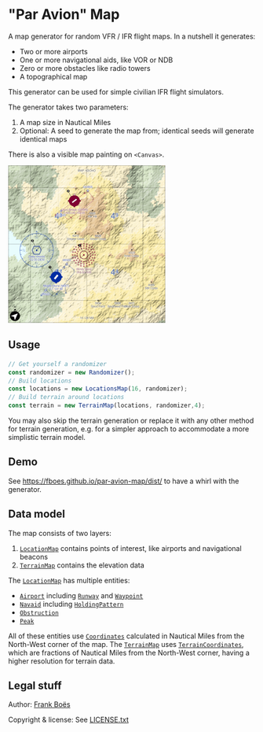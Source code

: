 "Par Avion" Map
===============

A map generator for random VFR / IFR flight maps. In a nutshell it generates:

* Two or more airports
* One or more navigational aids, like VOR or NDB
* Zero or more obstacles like radio towers
* A topographical map

This generator can be used for simple civilian IFR flight simulators.

The generator takes two parameters:

1. A map size in Nautical Miles
1. Optional: A seed to generate the map from; identical seeds will generate identical maps

There is also a visible map painting on `<Canvas>`.

![](docs/canvas.png)

Usage
-----

```js
// Get yourself a randomizer
const randomizer = new Randomizer();
// Build locations
const locations = new LocationsMap(16, randomizer);
// Build terrain around locations
const terrain = new TerrainMap(locations, randomizer,4);
```

You may also skip the terrain generation or replace it with any other method for terrain generation, e.g. for a simpler approach to accommodate a more simplistic terrain model.

Demo
----

See https://fboes.github.io/par-avion-map/dist/ to have a whirl with the generator.

Data model
----------

The map consists of two layers:

1. [`LocationMap`](dist/ParAvion/LocationMap.js) contains points of interest, like airports and navigational beacons
2. [`TerrainMap`](dist/ParAvion/TerrainMap.js) contains the elevation data

The [`LocationMap`](dist/ParAvion/LocationMap.js) has multiple entities:

* [`Airport`](dist/ParAvion/Airport.js) including [`Runway`](dist/ParAvion/Runway.js) and  [`Waypoint`](dist/ParAvion/Waypoint.js)
* [`Navaid`](dist/ParAvion/Navaid.js) including [`HoldingPattern`](dist/ParAvion/HoldingPattern.js)
* [`Obstruction`](dist/ParAvion/Obstruction.js)
* [`Peak`](dist/ParAvion/Peak.js)

All of these entities use [`Coordinates`](dist/Types/Coordinates.js) calculated in Nautical Miles from the North-West corner of the map. The [`TerrainMap`](dist/ParAvion/TerrainMap.js) uses [`TerrainCoordinates`](dist/Types/TerrainCoordinates.js), which are fractions of Nautical Miles from the North-West corner, having a higher resolution for terrain data.

Legal stuff
-----------

Author: [Frank Boës](https://3960.org)

Copyright & license: See [LICENSE.txt](LICENSE.txt)

